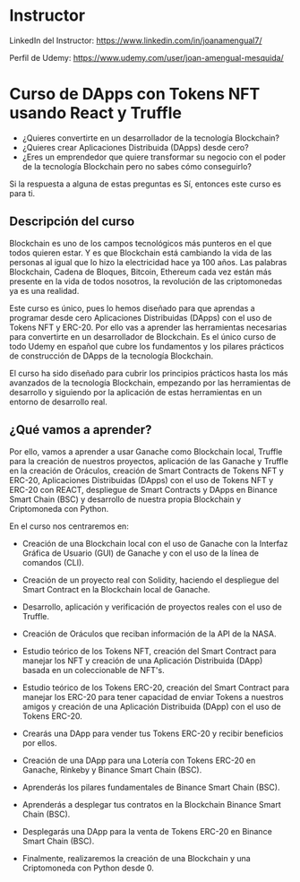 # Instructor 

LinkedIn del Instructor: https://www.linkedin.com/in/joanamengual7/

Perfil de Udemy: https://www.udemy.com/user/joan-amengual-mesquida/


# Curso de DApps con Tokens NFT usando React y Truffle

* ¿Quieres convertirte en un desarrollador de la tecnología Blockchain?
* ¿Quieres crear Aplicaciones Distribuida (DApps) desde cero?
* ¿Eres un emprendedor que quiere transformar su negocio con el poder de la tecnología Blockchain pero no sabes cómo conseguirlo?

Si la respuesta a alguna de estas preguntas es Sí, entonces este curso es para ti.

## Descripción del curso 

Blockchain es uno de los campos tecnológicos más punteros en el que todos quieren estar. Y es que Blockchain está cambiando la vida de las personas al igual que lo hizo la electricidad hace ya 100 años. Las palabras Blockchain, Cadena de Bloques, Bitcoin, Ethereum cada vez están más presente en la vida de todos nosotros, la revolución de las criptomonedas ya es una realidad.

Este curso es único, pues lo hemos diseñado para que aprendas a programar desde cero Aplicaciones Distribuidas (DApps) con el uso de Tokens NFT y ERC-20. Por ello vas a aprender las herramientas necesarias para convertirte en un desarrollador de Blockchain.
Es el único curso de todo Udemy en español que cubre los fundamentos y los pilares prácticos de construcción de DApps de la tecnología Blockchain.

El curso ha sido diseñado para cubrir los principios prácticos hasta los más avanzados de la tecnología Blockchain, empezando por las herramientas de desarrollo y siguiendo por la aplicación de estas herramientas en un entorno de desarrollo real.

## ¿Qué vamos a aprender?

Por ello, vamos a aprender a usar Ganache como Blockchain local, Truffle para la creación de nuestros proyectos, aplicación de las Ganache y Truffle en la creación de Oráculos, creación de Smart Contracts de Tokens NFT y ERC-20, Aplicaciones Distribuidas (DApps) con el uso de Tokens NFT y ERC-20 con REACT, despliegue de Smart Contracts y DApps en Binance Smart Chain (BSC) y desarrollo de nuestra propia Blockchain y Criptomoneda con Python.

En el curso nos centraremos en:
* Creación de una Blockchain local con el uso de Ganache con la Interfaz Gráfica de Usuario (GUI) de Ganache y con el uso de la línea de comandos (CLI).

* Creación de un proyecto real con Solidity, haciendo el despliegue del Smart Contract en la Blockchain local de Ganache.

* Desarrollo, aplicación y verificación de proyectos reales con el uso de Truffle.

* Creación de Oráculos que reciban información de la API de la NASA. 

* Estudio teórico de los Tokens NFT, creación del Smart Contract para manejar los NFT y creación de una Aplicación Distribuida (DApp) basada en un coleccionable de NFT's.

* Estudio teórico de los Tokens ERC-20, creación del Smart Contract para manejar los ERC-20 para tener capacidad de enviar Tokens a nuestros amigos y creación de una Aplicación Distribuida (DApp) con el uso de Tokens ERC-20.

* Crearás una DApp para vender tus Tokens ERC-20 y recibir beneficios por ellos.

* Creación de una DApp para una Lotería con Tokens ERC-20 en Ganache, Rinkeby y Binance Smart Chain (BSC).

* Aprenderás los pilares fundamentales de Binance Smart Chain (BSC).

* Aprenderás a desplegar tus contratos en la Blockchain Binance Smart Chain (BSC).

* Desplegarás una DApp para la venta de Tokens ERC-20 en Binance Smart Chain (BSC). 

* Finalmente, realizaremos la creación de una Blockchain y una Criptomoneda con Python desde 0.
